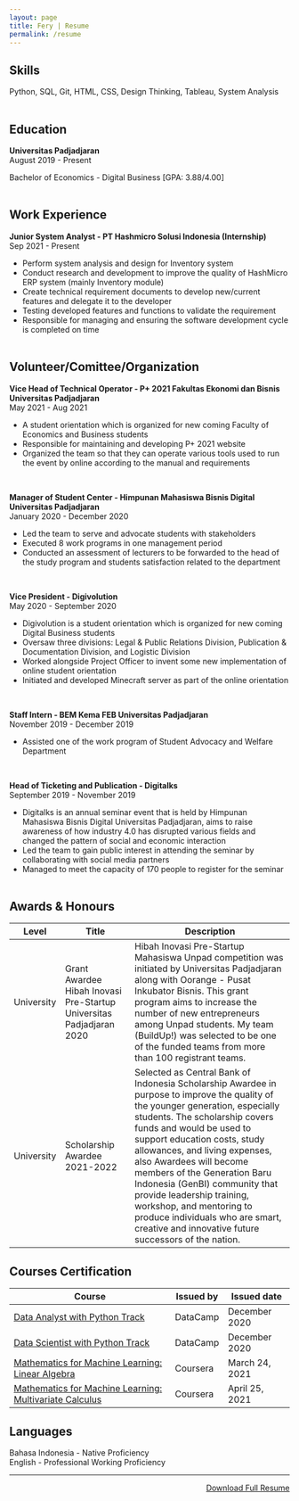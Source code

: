 ```yaml
---
layout: page
title: Fery | Resume
permalink: /resume
---
```


<h2>Skills</h2>

Python, SQL, Git, HTML, CSS, Design Thinking, Tableau, System Analysis
<br><br>

<h2>Education</h2>

**Universitas Padjadjaran**<br>
August 2019 - Present

Bachelor of Economics - Digital Business [GPA: 3.88/4.00]
<br><br>

<h2>Work Experience</h2>

**Junior System Analyst - PT Hashmicro Solusi Indonesia (Internship)**<br>
Sep 2021 - Present

- Perform system analysis and design for Inventory system
- Conduct research and development to improve the quality of HashMicro ERP system (mainly Inventory module)
- Create technical requirement documents to develop new/current features and delegate it to the developer
- Testing developed features and functions to validate the requirement
- Responsible for managing and ensuring the software development cycle is completed on time
<br><br>

<h2>Volunteer/Comittee/Organization</h2>

**Vice Head of Technical Operator - P+ 2021 Fakultas Ekonomi dan Bisnis Universitas Padjadjaran**<br>
May 2021 - Aug 2021

- A student orientation which is organized for new coming Faculty of Economics and Business students
- Responsible for maintaining and developing P+ 2021 website
- Organized the team so that they can operate various tools used to run the event by online according to the manual and requirements
<br>

**Manager of Student Center - Himpunan Mahasiswa Bisnis Digital Universitas Padjadjaran**<br>
January 2020 - December 2020

- Led the team to serve and advocate students with stakeholders
- Executed 8 work programs in one management period
- Conducted an assessment of lecturers to be forwarded to the head of the study program and students satisfaction related to the department
<br>

**Vice President - Digivolution**<br>
May 2020 - September 2020

- Digivolution is a student orientation which is organized for new coming Digital Business students
- Oversaw three divisions: Legal & Public Relations Division, Publication & Documentation Division, and Logistic Division
- Worked alongside Project Officer to invent some new implementation of online student orientation
- Initiated and developed Minecraft server as part of the online orientation
<br>

**Staff Intern - BEM Kema FEB Universitas Padjadjaran**<br>
November 2019 - December 2019

- Assisted one of the work program of Student Advocacy and Welfare Department
<br>

**Head of Ticketing and Publication - Digitalks**<br>
September 2019 - November 2019

- Digitalks is an annual seminar event that is held by Himpunan Mahasiswa Bisnis Digital Universitas Padjadjaran, aims to raise awareness of how industry 4.0 has disrupted various fields and changed the pattern of social and economic interaction
- Led the team to gain public interest in attending the seminar by collaborating with social media partners
- Managed to meet the capacity of 170 people to register for the seminar
<br><br>

<h2>Awards & Honours</h2>
<table class="pure-table pure-table-bordered">
    <thead>
        <tr>
            <th>Level</th>
            <th>Title</th>
            <th>Description</th>
        </tr>
    </thead>
                
<tr>
    <td>University</td>
    <td>Grant Awardee Hibah Inovasi Pre-Startup Universitas Padjadjaran 2020</td>
    <td>Hibah Inovasi Pre-Startup Mahasiswa Unpad competition was initiated by Universitas Padjadjaran along with Oorange - Pusat Inkubator Bisnis. This grant program aims to increase the number of new entrepreneurs among Unpad students. My team (BuildUp!) was selected to be one of the funded teams from more than 100 registrant teams.</td>
</tr>

<tr>
    <td>University</td>
    <td>Scholarship Awardee 2021-2022</td>
    <td>Selected as Central Bank of Indonesia Scholarship Awardee in purpose to improve the quality of the younger generation, especially students. The scholarship covers funds and would be used to support education costs, study allowances, and living expenses, also Awardees will become members of the Generation Baru Indonesia (GenBI) community that provide leadership training, workshop, and mentoring to produce individuals who are smart, creative and innovative future successors of the nation.</td>
</tr>
</table>


<h2>Courses Certification</h2>
<table class="pure-table pure-table-bordered">
    <thead>
        <tr>
            <th>Course</th>
            <th>Issued by</th>
            <th>Issued date</th>
        </tr>
    </thead>

<tr>
    <td><a href="https://www.datacamp.com/statement-of-accomplishment/track/d96723c8a19cd92e6b7dd0db9e6b7b17951c96f6">Data Analyst with Python Track</a></td>
    <td>DataCamp</td>
    <td>December 2020</td>
</tr>

<tr>
    <td><a href="https://www.datacamp.com/statement-of-accomplishment/track/eddb4af8d5d8a740f31fec758b58b5db985e5e23">Data Scientist with Python Track</a></td>
    <td>DataCamp</td>
    <td>December 2020</td>
</tr>

<tr>
    <td><a href="https://www.coursera.org/account/accomplishments/verify/VNZRPL2S6EBD">Mathematics for Machine Learning: Linear Algebra</a></td>
    <td>Coursera</td>
    <td>March 24, 2021</td>
</tr>

<tr>
    <td><a href="https://www.coursera.org/account/accomplishments/verify/SG4MN8NHU2BS">Mathematics for Machine Learning: Multivariate Calculus</a></td>
    <td>Coursera</td>
    <td>April 25, 2021</td>
</tr>

</table>

<h2>Languages</h2>
Bahasa Indonesia - Native Proficiency<br>
English - Professional Working Proficiency<br>
<hr>

<p style='text-align: right;'><a href="">Download Full Resume</a></p>